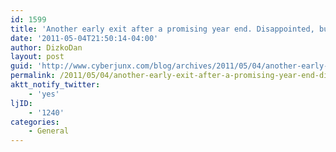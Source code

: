 ```yaml
---
id: 1599
title: 'Another early exit after a promising year end. Disappointed, but theres always next year. Lets go caps!'
date: '2011-05-04T21:50:14-04:00'
author: DizkoDan
layout: post
guid: 'http://www.cyberjunx.com/blog/archives/2011/05/04/another-early-exit-after-a-promising-year-end-disappointed-but-theres-always-next-year-lets-go-caps/'
permalink: /2011/05/04/another-early-exit-after-a-promising-year-end-disappointed-but-theres-always-next-year-lets-go-caps/
aktt_notify_twitter:
    - 'yes'
ljID:
    - '1240'
categories:
    - General
---
```


<div class="posterous_autopost"></div>